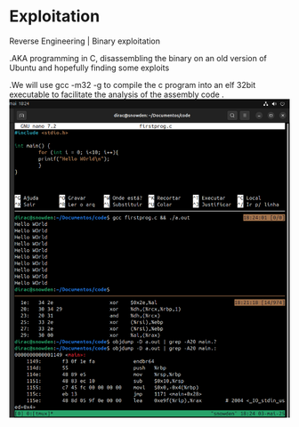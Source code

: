 # Exploitation
Reverse Engineering | Binary exploitation

.AKA programming in C, disassembling the binary on an old version of Ubuntu and hopefully finding some exploits

.We will use gcc -m32 -g to compile the c program into an elf 32bit executable to facilitate the analysis of the assembly code
.
![Project Logo](./Captura%20de%20tela%20de%202025-05-03%2018-24-48.png)


